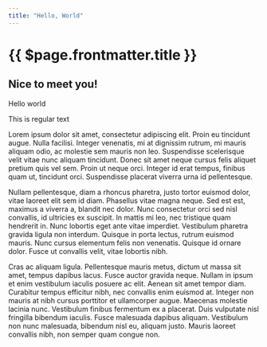 ```yaml
---
title: "Hello, World"
---
```


# {{ $page.frontmatter.title }}

## Nice to meet you!

<div class="w-1/2 bg-gray-300 rounded-xl mx-auto">
  <p>Hello world</p>
</div>

This is regular text

Lorem ipsum dolor sit amet, consectetur adipiscing elit. Proin eu tincidunt augue. Nulla facilisi. Integer venenatis, mi at dignissim rutrum, mi mauris aliquam odio, ac molestie sem mauris non leo. Suspendisse scelerisque velit vitae nunc aliquam tincidunt. Donec sit amet neque cursus felis aliquet pretium quis vel sem. Proin ut neque orci. Integer id erat tempus, finibus quam ut, tincidunt orci. Suspendisse placerat viverra urna id pellentesque.

Nullam pellentesque, diam a rhoncus pharetra, justo tortor euismod dolor, vitae laoreet elit sem id diam. Phasellus vitae magna neque. Sed est est, maximus a viverra a, blandit nec dolor. Nunc consectetur orci sed nisl convallis, id ultricies ex suscipit. In mattis mi leo, nec tristique quam hendrerit in. Nunc lobortis eget ante vitae imperdiet. Vestibulum pharetra gravida ligula non interdum. Quisque in porta lectus, rutrum euismod mauris. Nunc cursus elementum felis non venenatis. Quisque id ornare dolor. Fusce ut convallis velit, vitae lobortis nibh.

Cras ac aliquam ligula. Pellentesque mauris metus, dictum ut massa sit amet, tempus dapibus lacus. Fusce auctor gravida neque. Nullam in ipsum et enim vestibulum iaculis posuere ac elit. Aenean sit amet tempor diam. Curabitur tempus efficitur nibh, nec convallis enim euismod at. Integer non mauris at nibh cursus porttitor et ullamcorper augue. Maecenas molestie lacinia nunc. Vestibulum finibus fermentum ex a placerat. Duis vulputate nisl fringilla bibendum iaculis. Fusce malesuada dapibus aliquam. Vestibulum non nunc malesuada, bibendum nisl eu, aliquam justo. Mauris laoreet convallis nibh, non semper quam congue non. 
